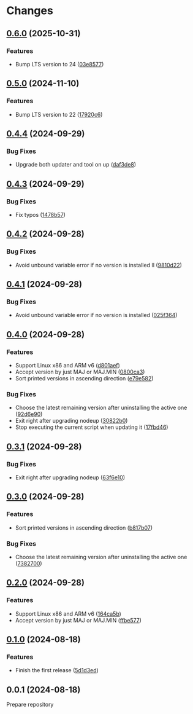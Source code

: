 # Changes

## [0.6.0](https://github.com/prantlf/nodeup/compare/v0.5.0...v0.6.0) (2025-10-31)

### Features

* Bump LTS version to 24 ([03e8577](https://github.com/prantlf/nodeup/commit/03e85776f3e50fcd4ebd1755f9eea413abab6dc3))

## [0.5.0](https://github.com/prantlf/nodeup/compare/v0.4.4...v0.5.0) (2024-11-10)

### Features

* Bump LTS version to 22 ([17920c6](https://github.com/prantlf/nodeup/commit/17920c61fbf0d4c7fbf35ad00b648460ba217973))

## [0.4.4](https://github.com/prantlf/nodeup/compare/v0.4.3...v0.4.4) (2024-09-29)

### Bug Fixes

* Upgrade both updater and tool on up ([daf3de8](https://github.com/prantlf/nodeup/commit/daf3de88843061ad2af37ffc5b7340a778e47828))

## [0.4.3](https://github.com/prantlf/nodeup/compare/v0.4.2...v0.4.3) (2024-09-29)

### Bug Fixes

* Fix typos ([1478b57](https://github.com/prantlf/nodeup/commit/1478b57de85a9b6a6719c036694c5bcddd75d9e0))

## [0.4.2](https://github.com/prantlf/nodeup/compare/v0.4.1...v0.4.2) (2024-09-28)

### Bug Fixes

* Avoid unbound variable error if no version is installed II ([9810d22](https://github.com/prantlf/nodeup/commit/9810d220873e04aacb4a4536a5127eb39caa8a0e))

## [0.4.1](https://github.com/prantlf/nodeup/compare/v0.4.0...v0.4.1) (2024-09-28)

### Bug Fixes

* Avoid unbound variable error if no version is installed ([025f364](https://github.com/prantlf/nodeup/commit/025f364f64a78cd159a0d77134799ed905ed2ca5))

## [0.4.0](https://github.com/prantlf/nodeup/compare/v0.3.1...v0.4.0) (2024-09-28)

### Features

* Support Linux x86 and ARM v6 ([d801aef](https://github.com/prantlf/nodeup/commit/d801aefa059c2e85fbe6604774138caaf0d5e68c))
* Accept version by just MAJ or MAJ.MIN ([0800ca3](https://github.com/prantlf/nodeup/commit/0800ca30a4a308df0dea9a496674df3f6116dcce))
* Sort printed versions in ascending direction ([e79e582](https://github.com/prantlf/nodeup/commit/e79e5826570539638948f8035a2953e726eac659))

### Bug Fixes

* Choose the latest remaining version after uninstalling the active one ([92d6e90](https://github.com/prantlf/nodeup/commit/92d6e90f245b5034d8e88f770b2981b71ac142d4))
* Exit right after upgrading nodeup ([30822b0](https://github.com/prantlf/nodeup/commit/30822b0d2051428cd127f7058353a3e8be9dbee1))
* Stop executing the current script when updating it ([17fbd46](https://github.com/prantlf/nodeup/commit/17fbd466488f065636cc6e9c9e4baa0ba9b10411))

## [0.3.1](https://github.com/prantlf/nodeup/compare/v0.3.0...v0.3.1) (2024-09-28)

### Bug Fixes

* Exit right after upgrading nodeup ([63f6e10](https://github.com/prantlf/nodeup/commit/63f6e10ac62610a4a935d8ce8bf770ca2b36c0ac))

## [0.3.0](https://github.com/prantlf/nodeup/compare/v0.2.0...v0.3.0) (2024-09-28)

### Features

* Sort printed versions in ascending direction ([b817b07](https://github.com/prantlf/nodeup/commit/b817b07c30efb960a1cfcad257b6075b7d0f8b9e))

### Bug Fixes

* Choose the latest remaining version after uninstalling the active one ([7382700](https://github.com/prantlf/nodeup/commit/7382700a311f088ae002838319a05168cf1c3bfd))

## [0.2.0](https://github.com/prantlf/nodeup/compare/v0.1.0...v0.2.0) (2024-09-28)

### Features

* Support Linux x86 and ARM v6 ([164ca5b](https://github.com/prantlf/nodeup/commit/164ca5b4cba69716de33330a26c9fb0325aab736))
* Accept version by just MAJ or MAJ.MIN ([ffbe577](https://github.com/prantlf/nodeup/commit/ffbe57788e144b23b97595149e05b16689e02a6a))

## [0.1.0](https://github.com/prantlf/nodeup/compare/v0.0.1...v0.1.0) (2024-08-18)

### Features

* Finish the first release ([5d1d3ed](https://github.com/prantlf/nodeup/commit/5d1d3eda7f4365418c02c5ac96aa42460fb4c5f5))

## 0.0.1 (2024-08-18)

Prepare repository
